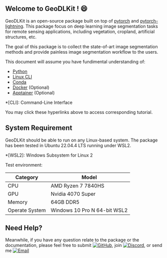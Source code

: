 ## Welcome to GeoDLKit ! :smile:
GeoDLKit is an open-source package built on top of [pytorch](https://pytorch.org/) and [pytorch-lightning](https://lightning.ai/docs/pytorch/stable/).
This package focus on deep learning image segmentation tasks for remote sensing applications, including vegetation, cropland, artificial structures, etc. 

The goal of this package is to collect the state-of-art image segmentation methods and provide painless image segmentation workflow to the users.  

This document will assume you have fundimental understanding of: 

- [Python](https://www.w3schools.com/python/) 
- [Linux CLI](https://www.geeksforgeeks.org/linux-commands-cheat-sheet/)
- [Conda](https://docs.conda.io/projects/conda/en/4.6.0/_downloads/52a95608c49671267e40c689e0bc00ca/conda-cheatsheet.pdf)
- [Docker](https://docs.docker.com/get-started/) (Optional)
- [Apptainer](https://apptainer.org/docs/user/latest/) (Optional)

*[CLI]: Command-Line Interface

You may click these hyperlinks above to access corresponding tutorial.

## System Requirement 

GeoDLKit should be able to run on any Linux-based system. 
The package has been tested in Ubuntu 22.04.4 LTS running under WSL2. 

*[WSL2]: Windows Subsystem for Linux 2

Test environment:

| Category| Model               |
| ------  | -----------------   |
| CPU     | AMD Ryzen 7 7840HS  |
| GPU     | Nvidia 4070 Super   | 
| Memory  | 64GB DDR5           |
| Operate System| Windows 10 Pro N 64-bit WSL2|

## Need Help? 

Meanwhile, if you have any question relate to the package or the documentation, please feel free to submit [![GitHub](https://img.shields.io/badge/Issue-%2312100E?logo=github&logoColor=black&color=white)](https://github.com/jldz9/geodlkit/issues), 
join [![Discord](https://img.shields.io/badge/Discord-%235865F2?logo=discord&logoColor=white)](https://discord.gg/RJJM42MBUU), 
or send me [![Email](https://img.shields.io/badge/Email-%23EA4335?logo=gmail&logoColor=white)](mailto:jiaweiliwork@outlook.com)
